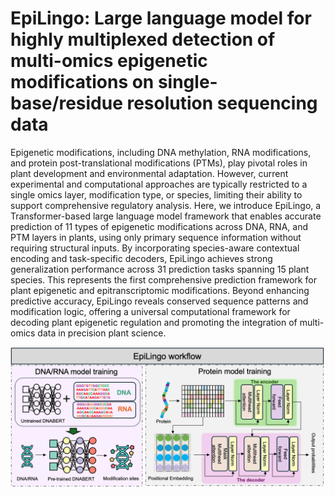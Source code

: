 # EpiLingo: Large language model for highly multiplexed detection of multi-omics epigenetic modifications on single-base/residue resolution sequencing data
Epigenetic modifications, including DNA methylation, RNA modifications, and protein post-translational modifications (PTMs), play pivotal roles in plant development and environmental adaptation. However, current experimental and computational approaches are typically restricted to a single omics layer, modification type, or species, limiting their ability to support comprehensive regulatory analysis. Here, we introduce EpiLingo, a Transformer-based large language model framework that enables accurate prediction of 11 types of epigenetic modifications across DNA, RNA, and PTM layers in plants, using only primary sequence information without requiring structural inputs. By incorporating species-aware contextual encoding and task-specific decoders, EpiLingo achieves strong generalization performance across 31 prediction tasks spanning 15 plant species. This represents the first comprehensive prediction framework for plant epigenetic and epitranscriptomic modifications. Beyond enhancing predictive accuracy, EpiLingo reveals conserved sequence patterns and modification logic, offering a universal computational framework for decoding plant epigenetic regulation and promoting the integration of multi-omics data in precision plant science. 

![image](workflow.png)
